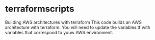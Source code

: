 # terraformscripts
Building AWS architectures with terraform
This code builds an AWS architecture with terraform. You will need to update the variables.tf with variables that correspond to youw AWS environment. 
